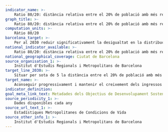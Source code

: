 ```yaml
---
indicator_name: >-
    Ratio 80/20: distància relativa entre el 20% de població amb més renda i el 20% amb menys renda
graph_title: >-
    Ratio 80/20: distància relativa entre el 20% de població amb més renda i el 20% amb menys renda
computation_units: >-
    Ràtio 80/20
barcelona_target: >-
    Per al 2030 reduir significativament la desigualtat en la distribució de la renda a Barcelona, tot evitant que la RFDB mitjana de la ciutat es distanciï de la mitjana metropolitana
national_indicator_available: >-
    Ratio 80/20: distància relativa entre el 20% de població amb més renda i el 20% amb menys renda
national_geographical_coverage: Ciutat de Barcelona 
source_organisation_1: >-
    Institut d'Estudis Regionals i Metropolitans de Barcelona
target_line_2030: >-
    Situar per sota de 5 la distància entre el 20% de població amb més renda i el 20% amb menys renda
target_name: >-
    Aconseguir progressivament i mantenir el creixement dels ingressos del 40% més pobre de la població a una taxa superior a la mitjana nacional
indicator_definition:
goal_meta_link_text: Metadades dels Objectius de Desenvolupament Sostenible de les Nacions Unides (pdf 894kB)
source_periodicity_1: >-
    Dades disponibles cada any
source_url_text_1: >-
    Estadístiques Metropolitanes de Condicions de Vida
source_other_info_1: >-
    Institut d'Estudis Regionals i Metropolitans de Barcelona
---
```

